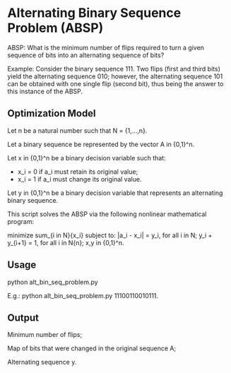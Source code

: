 # Alternating Binary Sequence Problem (ABSP)

ABSP: What is the minimum number of flips required to turn a given sequence of bits into an alternating sequence of bits?

Example: Consider the binary sequence 111. Two flips (first and third bits) yield the alternating sequence 010; however, the alternating sequence 101 can be obtained with one single flip (second bit), thus being the answer to this instance of the ABSP.


## Optimization Model

Let n be a natural number such that N = {1,...,n}.

Let a binary sequence be represented by the vector A in {0,1}^n.

Let x in {0,1}^n be a binary decision variable such that:
 - x_i = 0 if a_i must retain its original value;
 - x_i = 1 if a_i must change its original value.

Let y in {0,1}^n be a binary decision variable that represents an alternating binary sequence.

This script solves the ABSP via the following nonlinear mathematical program:

minimize	sum_{i in N}{x_i}
subject to:	|a_i - x_i| = y_i,	for all i in N;
		y_i + y_{i+1} = 1,	for all i in N\{n};
		x,y in {0,1}^n.


## Usage

python alt_bin_seq_problem.py <binary sequence>

E.g.: python alt_bin_seq_problem.py 11100110010111.


## Output

Minimum number of flips;
	
Map of bits that were changed in the original sequence A;
	
Alternating sequence y.
